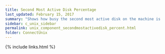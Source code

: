 ```yaml
---
title: Second Most Active Disk Percentage
last_updated: February 15, 2017
summary: "Shows how busy the second most active disk on the machine is as a percentage of maximum activity."
sidebar: c_unix_sidebar
permalink: unix_component_secondmostactivedisk_percent.html
folder: ConnectUnix
---
```



{% include links.html %}
